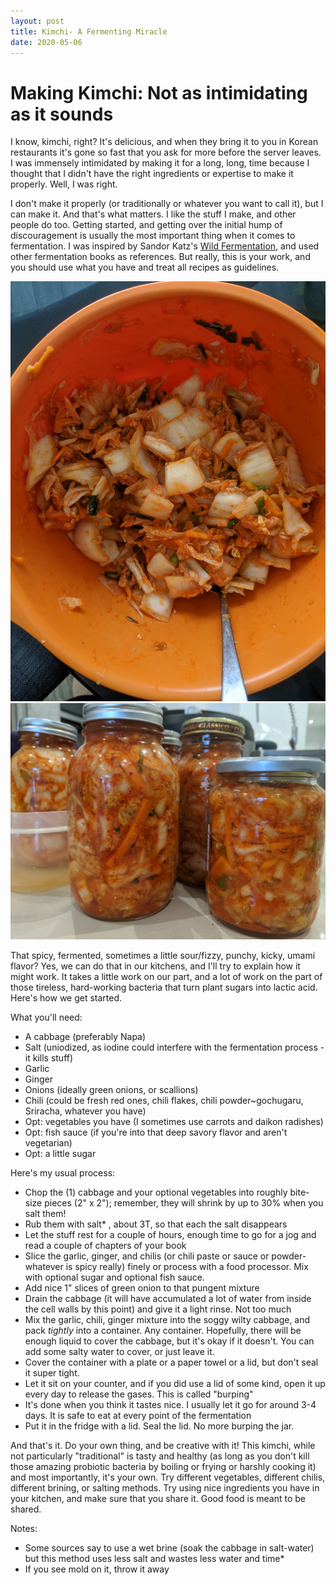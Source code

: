 ```yaml
---
layout: post
title: Kimchi- A Fermenting Miracle
date: 2020-05-06
---
```


# Making Kimchi: Not as intimidating as it sounds

I know, kimchi, right? It's delicious, and when they bring it to you in Korean restaurants it's gone so fast that you ask for more before the server leaves. I was immensely intimidated by making it for a long, long, time because I thought that I didn't have the right ingredients or expertise to make it properly. Well, I was right.

I don't make it properly (or traditionally or whatever you want to call it), but I can make it. And that's what matters. I like the stuff I make, and other people do too. Getting started, and getting over the initial hump of discouragement is usually the most important thing when it comes to fermentation. I was inspired by Sandor Katz's [Wild Fermentation](https://www.wildfermentation.com/), and used other fermentation books as references. But really, this is your work, and you should use what you have and treat all recipes as guidelines. 

<center><img src="/files/kimchi_bowl.jpg" alt ="Kimchi in a bowl" width="1000"></center>
<center><img src="/files/kimchi_jar.jpg" alt="Kimchi in a jar" width="1000"></center>



That spicy, fermented, sometimes a little sour/fizzy, punchy, kicky, umami flavor? Yes, we can do that in our kitchens, and I'll try to explain how it might work. It takes a little work on our part, and a lot of work on the part of those tireless, hard-working bacteria that turn plant sugars into lactic acid. Here's how we get started.

What you'll need:
- A cabbage (preferably Napa)
- Salt (uniodized, as iodine could interfere with the fermentation process -it kills stuff)
- Garlic
- Ginger
- Onions (ideally green onions, or scallions)
- Chili (could be fresh red ones, chili flakes, chili powder~gochugaru, Sriracha, whatever you have)
- Opt: vegetables you have (I sometimes use carrots and daikon radishes)
- Opt: fish sauce (if you're into that deep savory flavor and aren't vegetarian)
- Opt: a little sugar

Here's my usual process:
- Chop the (1) cabbage and your optional vegetables into roughly bite-size pieces (2" x 2"); remember, they will shrink by up to 30% when you salt them!
- Rub them with salt* , about 3T, so that each the salt disappears
- Let the stuff rest for a couple of hours, enough time to go for a jog and read a couple of chapters of your book
- Slice the garlic, ginger, and chilis (or chili paste or sauce or powder- whatever is spicy really) finely or process with a food processor. Mix with optional sugar and optional fish sauce.
- Add nice 1" slices of green onion to that pungent mixture
- Drain the cabbage (it will have accumulated a lot of water from inside the cell walls by this point) and give it a light rinse. Not too much
- Mix the garlic, chili, ginger mixture into the soggy wilty cabbage, and pack *tightly* into a container. Any container. Hopefully, there will be enough liquid to cover the cabbage, but it's okay if it doesn't. You can add some salty water to cover, or just leave it. 
- Cover the container with a plate or a paper towel or a lid, but don't seal it super tight.
- Let it sit on your counter, and if you did use a lid of some kind, open it up every day to release the gases. This is called "burping"
- It's done when you think it tastes nice. I usually let it go for around 3-4 days. It is safe to eat at every point of the fermentation
- Put it in the fridge with a lid. Seal the lid. No more burping the jar.

And that's it. Do your own thing, and be creative with it! This kimchi, while not particularly "traditional" is tasty and healthy (as long as you don't kill those amazing probiotic bacteria by boiling or frying or harshly cooking it) and most importantly, it's your own. Try different vegetables, different chilis, different brining, or salting methods. Try using nice ingredients you have in your kitchen, and make sure that you share it. Good food is meant to be shared.

Notes: 
- Some sources say to use a wet brine (soak the cabbage in salt-water) but this method uses less salt and wastes less water and time* 
- If you see mold on it, throw it away



